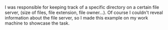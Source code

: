I was responsible for keeping track of a specific directory on a certain file server, (size of files, file extension, file owner...).
Of course I couldn't reveal information about the file server, so I made this example on my work machine to showcase the task. 
